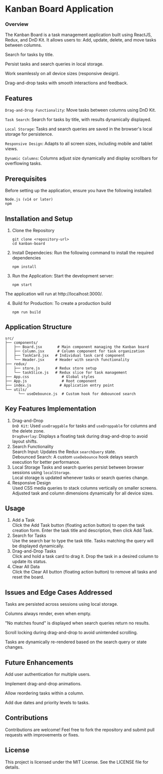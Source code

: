 # Kanban Board Application 

### Overview
The Kanban Board is a task management application built using ReactJS, Redux, and DnD Kit. It allows users to:
Add, update, delete, and move tasks between columns.

Search for tasks by title.

Persist tasks and search queries in local storage.

Work seamlessly on all device sizes (responsive design).

Drag-and-drop tasks with smooth interactions and feedback.

## Features 

`Drag-and-Drop Functionality`: Move tasks between columns using DnD Kit.

`Task Search`: Search for tasks by title, with results dynamically displayed.

`Local Storage`: Tasks and search queries are saved in the browser's local storage for persistence.

`Responsive Design`: Adapts to all screen sizes, including mobile and tablet views.

`Dynamic Columns`: Columns adjust size dynamically and display scrollbars for overflowing tasks.

## Prerequisites

Before setting up the application, ensure you have the following installed:
```
Node.js (v14 or later)  
npm 
```

## Installation and Setup
1. Clone the Repository
    ```
    git clone <repository-url>
    cd kanban-board
    ```
2. Install Dependecies: Run the following command to install the required dependencies  
    ```
    npm install
    ```
3. Run the Application: Start the development server:
    ```
    npm start
    ```
The application will run at http://localhost:3000/.  

4. Build for Production: To create a production build  
    ``` 
    npm run build
    ```

## Application Structure

```
src/
├── components/
│   ├── Board.jsx       # Main component managing the Kanban board
│   ├── Column.jsx      # Column component for task organization
│   ├── TaskCard.jsx   # Individual task card component
│   └── Header.jsx     # Header with search functionality
├── redux/
│   ├── store.js       # Redux store setup
│   └── taskSlice.js   # Redux slice for task management
├── App.css               # Global styles
├── App.js                # Root component
├── index.js             # Application entry point
└── utils/
      └── useDebounce.js  # Custom hook for debounced search
```

## Key Features Implementation
 
1. Drag-and-Drop  
```DnD Kit```: Used ```useDraggable``` for tasks and ```useDroppable``` for columns and the delete zone.  
```DragOverlay```: Displays a floating task during drag-and-drop to avoid layout shifts.  
2. Search Functionality  
Search Input: Updates the Redux ```searchQuery``` state.  
Debounced Search: A custom ```useDebounce``` hook delays search execution for better performance.  
3. Local Storage
    Tasks and search queries persist between browser sessions using ```localStorage```.  
    Local storage is updated whenever tasks or search queries change.  
4. Responsive Design  
    Used CSS media queries to stack columns vertically on smaller screens.  
    Adjusted task and column dimensions dynamically for all device sizes.

## Usage
1. Add a Task   
    Click the Add Task button (floating action button) to open the task creation form.
    Enter the task title and description, then click Add Task.
2. Search for Tasks  
    Use the search bar to type the task title.
    Tasks matching the query will be displayed dynamically.
3. Drag-and-Drop Tasks  
    Click and hold a task card to drag it.
    Drop the task in a desired column to update its status.
4. Clear All Data  
Click the Clear All button (floating action button) to remove all tasks and reset the board.

## Issues and Edge Cases Addressed
Tasks are persisted across sessions using local storage.

Columns always render, even when empty.

"No matches found" is displayed when search queries return no results.

Scroll locking during drag-and-drop to avoid unintended scrolling.

Tasks are dynamically re-rendered based on the search query or state changes.

## Future Enhancements
Add user authentication for multiple users.

Implement drag-and-drop animations.

Allow reordering tasks within a column.

Add due dates and priority levels to tasks.

## Contributions
Contributions are welcome! Feel free to fork the repository and submit pull requests with improvements or fixes.

## License
This project is licensed under the MIT License. See the LICENSE file for details.